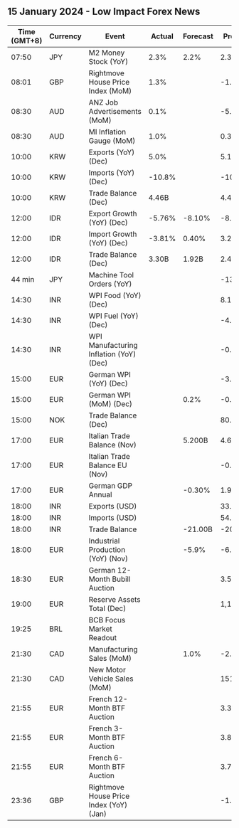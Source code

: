 ## 15 January 2024 - Low Impact Forex News

| Time (GMT+8) | Currency | Event | Actual | Forecast | Previous |
|------|----------|-------|--------|----------|----------|
| 07:50 | JPY | M2 Money Stock (YoY) | 2.3% | 2.2% | 2.3% |
| 08:01 | GBP | Rightmove House Price Index (MoM) | 1.3% |  | -1.9% |
| 08:30 | AUD | ANZ Job Advertisements (MoM) | 0.1% |  | -5.1% |
| 08:30 | AUD | MI Inflation Gauge (MoM) | 1.0% |  | 0.3% |
| 10:00 | KRW | Exports (YoY) (Dec) | 5.0% |  | 5.1% |
| 10:00 | KRW | Imports (YoY) (Dec) | -10.8% |  | -10.8% |
| 10:00 | KRW | Trade Balance (Dec) | 4.46B |  | 4.48B |
| 12:00 | IDR | Export Growth (YoY) (Dec) | -5.76% | -8.10% | -8.56% |
| 12:00 | IDR | Import Growth (YoY) (Dec) | -3.81% | 0.40% | 3.29% |
| 12:00 | IDR | Trade Balance (Dec) | 3.30B | 1.92B | 2.41B |
| 44 min | JPY | Machine Tool Orders (YoY) |  |  | -13.6% |
| 14:30 | INR | WPI Food (YoY) (Dec) |  |  | 8.18% |
| 14:30 | INR | WPI Fuel (YoY) (Dec) |  |  | -4.61% |
| 14:30 | INR | WPI Manufacturing Inflation (YoY) (Dec) |  |  | -0.64% |
| 15:00 | EUR | German WPI (YoY) (Dec) |  |  | -3.6% |
| 15:00 | EUR | German WPI (MoM) (Dec) |  | 0.2% | -0.2% |
| 15:00 | NOK | Trade Balance (Dec) |  |  | 80.1B |
| 17:00 | EUR | Italian Trade Balance (Nov) |  | 5.200B | 4.699B |
| 17:00 | EUR | Italian Trade Balance EU (Nov) |  |  | -0.68B |
| 17:00 | EUR | German GDP Annual |  | -0.30% | 1.90% |
| 18:00 | INR | Exports (USD) |  |  | 33.90B |
| 18:00 | INR | Imports (USD) |  |  | 54.48B |
| 18:00 | INR | Trade Balance |  | -21.00B | -20.58B |
| 18:00 | EUR | Industrial Production (YoY) (Nov) |  | -5.9% | -6.6% |
| 18:30 | EUR | German 12-Month Bubill Auction |  |  | 3.565% |
| 19:00 | EUR | Reserve Assets Total (Dec) |  |  | 1,145.50B |
| 19:25 | BRL | BCB Focus Market Readout |  |  |  |
| 21:30 | CAD | Manufacturing Sales (MoM) |  | 1.0% | -2.8% |
| 21:30 | CAD | New Motor Vehicle Sales (MoM) |  |  | 151.1K |
| 21:55 | EUR | French 12-Month BTF Auction |  |  | 3.341% |
| 21:55 | EUR | French 3-Month BTF Auction |  |  | 3.844% |
| 21:55 | EUR | French 6-Month BTF Auction |  |  | 3.766% |
| 23:36 | GBP | Rightmove House Price Index (YoY) (Jan) |  |  | -1.1% |

